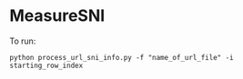 # MeasureSNI
To run:
```shell
python process_url_sni_info.py -f "name_of_url_file" -i starting_row_index
```
